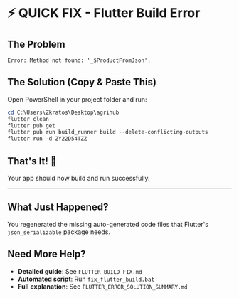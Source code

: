 # ⚡ QUICK FIX - Flutter Build Error

## The Problem
```
Error: Method not found: '_$ProductFromJson'.
```

## The Solution (Copy & Paste This)

Open PowerShell in your project folder and run:

```powershell
cd C:\Users\Zkratos\Desktop\agrihub
flutter clean
flutter pub get
flutter pub run build_runner build --delete-conflicting-outputs
flutter run -d ZY22D54TZZ
```

## That's It! 🎉

Your app should now build and run successfully.

---

## What Just Happened?
You regenerated the missing auto-generated code files that Flutter's `json_serializable` package needs.

## Need More Help?
- **Detailed guide**: See `FLUTTER_BUILD_FIX.md`
- **Automated script**: Run `fix_flutter_build.bat`
- **Full explanation**: See `FLUTTER_ERROR_SOLUTION_SUMMARY.md`

